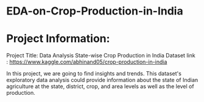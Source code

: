 # EDA-on-Crop-Production-in-India

# Project Information:
Project Title: Data Analysis State-wise Crop Production in India
Dataset link : https://www.kaggle.com/abhinand05/crop-production-in-india

In this project, we are going to find insights and trends. This dataset's exploratory data analysis could provide information about the state of Indian agriculture at the state, district, crop, and area levels as well as the level of production.

